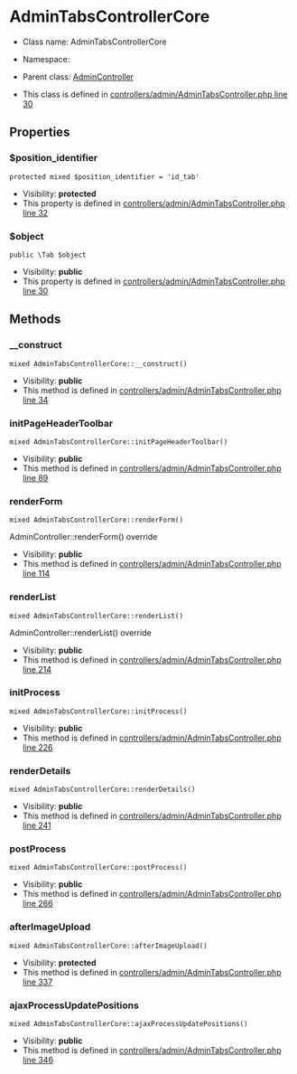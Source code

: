 AdminTabsControllerCore
===============






* Class name: AdminTabsControllerCore
* Namespace: 
* Parent class: [AdminController](AdminControllerCore)

* This class is defined in [controllers/admin/AdminTabsController.php line 30](https://github.com/PrestaShop/PrestaShop/blob/1.6.1.1/controllers/admin/AdminTabsController.php#30)





Properties
----------


### $position_identifier

    protected mixed $position_identifier = 'id_tab'





* Visibility: **protected**
* This property is defined in [controllers/admin/AdminTabsController.php line 32](https://github.com/PrestaShop/PrestaShop/blob/1.6.1.1/controllers/admin/AdminTabsController.php#32)


### $object

    public \Tab $object





* Visibility: **public**
* This property is defined in [controllers/admin/AdminTabsController.php line 30](https://github.com/PrestaShop/PrestaShop/blob/1.6.1.1/controllers/admin/AdminTabsController.php#30)


Methods
-------


### __construct

    mixed AdminTabsControllerCore::__construct()





* Visibility: **public**
* This method is defined in [controllers/admin/AdminTabsController.php line 34](https://github.com/PrestaShop/PrestaShop/blob/1.6.1.1/controllers/admin/AdminTabsController.php#34)




### initPageHeaderToolbar

    mixed AdminTabsControllerCore::initPageHeaderToolbar()





* Visibility: **public**
* This method is defined in [controllers/admin/AdminTabsController.php line 89](https://github.com/PrestaShop/PrestaShop/blob/1.6.1.1/controllers/admin/AdminTabsController.php#89)




### renderForm

    mixed AdminTabsControllerCore::renderForm()

AdminController::renderForm() override



* Visibility: **public**
* This method is defined in [controllers/admin/AdminTabsController.php line 114](https://github.com/PrestaShop/PrestaShop/blob/1.6.1.1/controllers/admin/AdminTabsController.php#114)




### renderList

    mixed AdminTabsControllerCore::renderList()

AdminController::renderList() override



* Visibility: **public**
* This method is defined in [controllers/admin/AdminTabsController.php line 214](https://github.com/PrestaShop/PrestaShop/blob/1.6.1.1/controllers/admin/AdminTabsController.php#214)




### initProcess

    mixed AdminTabsControllerCore::initProcess()





* Visibility: **public**
* This method is defined in [controllers/admin/AdminTabsController.php line 226](https://github.com/PrestaShop/PrestaShop/blob/1.6.1.1/controllers/admin/AdminTabsController.php#226)




### renderDetails

    mixed AdminTabsControllerCore::renderDetails()





* Visibility: **public**
* This method is defined in [controllers/admin/AdminTabsController.php line 241](https://github.com/PrestaShop/PrestaShop/blob/1.6.1.1/controllers/admin/AdminTabsController.php#241)




### postProcess

    mixed AdminTabsControllerCore::postProcess()





* Visibility: **public**
* This method is defined in [controllers/admin/AdminTabsController.php line 266](https://github.com/PrestaShop/PrestaShop/blob/1.6.1.1/controllers/admin/AdminTabsController.php#266)




### afterImageUpload

    mixed AdminTabsControllerCore::afterImageUpload()





* Visibility: **protected**
* This method is defined in [controllers/admin/AdminTabsController.php line 337](https://github.com/PrestaShop/PrestaShop/blob/1.6.1.1/controllers/admin/AdminTabsController.php#337)




### ajaxProcessUpdatePositions

    mixed AdminTabsControllerCore::ajaxProcessUpdatePositions()





* Visibility: **public**
* This method is defined in [controllers/admin/AdminTabsController.php line 346](https://github.com/PrestaShop/PrestaShop/blob/1.6.1.1/controllers/admin/AdminTabsController.php#346)



